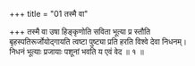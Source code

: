 +++
title = "01 तस्मै वा"

+++
तस्मै वा उषा हिङ्कृणोति सविता भूत्या प्र स्तौति  
बृहस्पतिरूर्जोयोद्गायति त्वष्टा पुष्ट्या प्रति हरति विश्वे देवा निधनम्।  
निधनं भूत्याः प्रजायाः पशूनां भवति य एवं वेद ॥ १ ॥